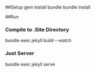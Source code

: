 ##Setup
gem install bundle
bundle install

##Run
### Compile to .Site Directory
bundle exec jekyll build --watch

### Just Server
bundle exec jekyll serve